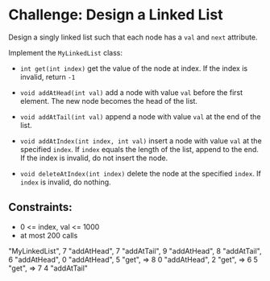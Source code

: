 # Challenge: Design a Linked List

Design a singly linked list such that each node has a `val` and `next` attribute.

Implement the `MyLinkedList` class:

- `int get(int index)` get the value of the node at index. If the index is invalid, return `-1`

- `void addAtHead(int val)` add a node with value `val` before the first element. The new node becomes the head of the list.

- `void addAtTail(int val)` append a node with value `val` at the end of the list.

- `void addAtIndex(int index, int val)` insert a node with value `val` at the specified `index`. If `index` equals the length of the list, append to the end. If the index is invalid, do not insert the node.

- `void deleteAtIndex(int index)` delete the node at the specified `index`. If `index` is invalid, do nothing.

## Constraints:
- 0 <= index, val <= 1000
- at most 200 calls

"MyLinkedList",
7 "addAtHead",
7 "addAtTail",
9 "addAtHead",
8 "addAtTail",
6 "addAtHead",
0 "addAtHead",
5 "get",        => 8
0 "addAtHead",
2 "get",        => 6
5 "get",        => 7
4 "addAtTail"
